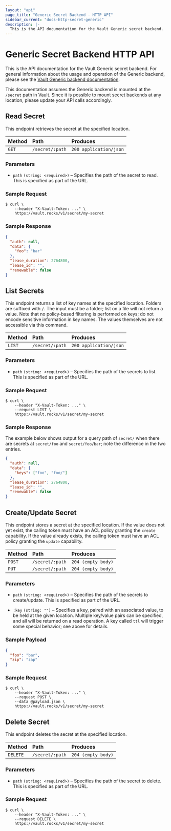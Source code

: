 ```yaml
---
layout: "api"
page_title: "Generic Secret Backend - HTTP API"
sidebar_current: "docs-http-secret-generic"
description: |-
  This is the API documentation for the Vault Generic secret backend.
---
```


# Generic Secret Backend HTTP API

This is the API documentation for the Vault Generic secret backend. For general
information about the usage and operation of the Generic backend, please see
the [Vault Generic backend documentation](/docs/secrets/generic/index.html).

This documentation assumes the Generic backend is mounted at the `/secret`
path in Vault. Since it is possible to mount secret backends at any location,
please update your API calls accordingly.

## Read Secret

This endpoint retrieves the secret at the specified location.

| Method   | Path                         | Produces               |
| :------- | :--------------------------- | :--------------------- |
| `GET`    | `/secret/:path`              | `200 application/json` |

### Parameters

- `path` `(string: <required>)` – Specifies the path of the secret to read.
  This is specified as part of the URL.

### Sample Request

```
$ curl \
    --header "X-Vault-Token: ..." \
    https://vault.rocks/v1/secret/my-secret
```

### Sample Response

```json
{
  "auth": null,
  "data": {
    "foo": "bar"
  },
  "lease_duration": 2764800,
  "lease_id": "",
  "renewable": false
}
```

## List Secrets

This endpoint returns a list of key names at the specified location. Folders are
suffixed with `/`. The input must be a folder; list on a file will not return a
value. Note that no policy-based filtering is performed on keys; do not encode
sensitive information in key names. The values themselves are not accessible via
this command.

| Method   | Path                         | Produces               |
| :------- | :--------------------------- | :--------------------- |
| `LIST`   | `/secret/:path`              | `200 application/json` |

### Parameters

- `path` `(string: <required>)` – Specifies the path of the secrets to list.
  This is specified as part of the URL.

### Sample Request

```
$ curl \
    --header "X-Vault-Token: ..." \
    --request LIST \
    https://vault.rocks/v1/secret/my-secret
```

### Sample Response

The example below shows output for a query path of `secret/` when there are
secrets at `secret/foo` and `secret/foo/bar`; note the difference in the two
entries.

```json
{
  "auth": null,
  "data": {
    "keys": ["foo", "foo/"]
  },
  "lease_duration": 2764800,
  "lease_id": "",
  "renewable": false
}
```

## Create/Update Secret

This endpoint stores a secret at the specified location. If the value does not
yet exist, the calling token must have an ACL policy granting the `create`
capability. If the value already exists, the calling token must have an ACL
policy granting the `update` capability.

| Method   | Path                         | Produces               |
| :------- | :--------------------------- | :--------------------- |
| `POST`   | `/secret/:path`              | `204 (empty body)`     |
| `PUT`    | `/secret/:path`              | `204 (empty body)`     |

### Parameters

- `path` `(string: <required>)` – Specifies the path of the secrets to
  create/update. This is specified as part of the URL.

- `:key` `(string: "")` – Specifies a key, paired with an associated value, to
  be held at the given location. Multiple key/value pairs can be specified, and
  all will be returned on a read operation. A key called `ttl` will trigger some
  special behavior; see above for details.

### Sample Payload

```json
{
  "foo": "bar",
  "zip": "zap"
}
```

### Sample Request

```
$ curl \
    --header "X-Vault-Token: ..." \
    --request POST \
    --data @payload.json \
    https://vault.rocks/v1/secret/my-secret
```

## Delete Secret

This endpoint deletes the secret at the specified location.

| Method   | Path                         | Produces               |
| :------- | :--------------------------- | :--------------------- |
| `DELETE` | `/secret/:path`              | `204 (empty body)`     |

### Parameters

- `path` `(string: <required>)` – Specifies the path of the secret to delete.
  This is specified as part of the URL.

### Sample Request

```
$ curl \
    --header "X-Vault-Token: ..." \
    --request DELETE \
    https://vault.rocks/v1/secret/my-secret
```
